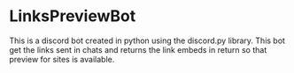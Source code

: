 # LinksPreviewBot
This is a discord bot created in python using the discord.py library. This bot get the links sent in chats and returns the link embeds in return so that preview for sites is available.
